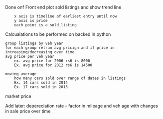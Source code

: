 
Done onf Front end
    plot sold listings and show trend line
        
        x axis is timeline of earliest entry until now
        y axis is price
        each point is a sold_listing

Calcualations to be performed on backed in python

    group listings by veh year
    for each group retrun avg pricign and if price in increasing/decreasing over time
    avg price per veh year
        ex. avg price for 2006 rs6 is 8000
        Ex. avg price for 2012 rs6 is 14500

    moving average 
        how many cars sold over range of dates in listings
        Ex. 14 cars sold in 2014
        Ex. 17 cars sold in 2013

market price





Add later:
    depereciation rate - factor in mileage and veh age with changes in sale price over time
